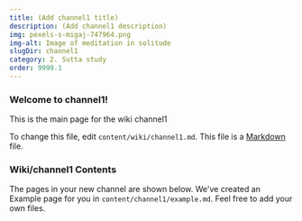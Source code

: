 ```yaml
---
title: (Add channel1 title)
description: (Add channel1 description)
img: pexels-s-migaj-747964.png
img-alt: Image of meditation in solitude
slugDir: channel1
category: 2. Sutta study
order: 9999.1
---
```

### Welcome to channel1!
This is the main
page for the wiki channel1

To change this file, edit <code>content/wiki/channel1.md</code>.
This file is a [Markdown](https://www.markdownguide.org/basic-syntax) file.

### Wiki/channel1 Contents
The pages in your new channel are shown below.
We've created an Example page for you in `content/channel1/example.md`.
Feel free to add your own files.

